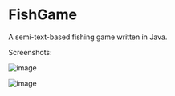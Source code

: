 # FishGame
A semi-text-based fishing game written in Java.

Screenshots:

![image](https://user-images.githubusercontent.com/77750040/188924005-83a73339-837d-4f47-bfc7-297cda6250ed.png)

![image](https://user-images.githubusercontent.com/77750040/188924077-3f615387-3188-4252-9206-662376c8d563.png)
